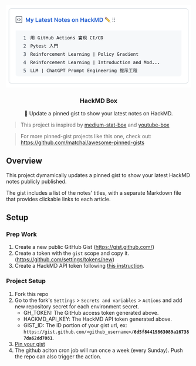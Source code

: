<p align="center">
  <img src="/img/screenshot.png" width="535">
  <h3 align="center">HackMD Box</h3>
  <p align="center">📝 Update a pinned gist to show your latest notes on HackMD.<p>
</p>

> This project is inspired by [medium-stat-box](https://github.com/kylemocode/medium-stat-box) and [youtube-box](https://github.com/SinaKhalili/youtube-box)

> For more pinned-gist projects like this one, check out: https://github.com/matchai/awesome-pinned-gists

## Overview
This project dymamically updates a pinned gist to show your latest HackMD notes publicly published. 

The gist includes a list of the notes' titles, with a separate Markdown file that provides clickable links to each article.

## Setup
### Prep Work
1. Create a new public GitHub Gist (https://gist.github.com/)
2. Create a token with the `gist` scope and copy it. (https://github.com/settings/tokens/new)
3. Create a HackMD API token following [this instruction](https://hackmd.io/@docs/HackMD_API_Book/https%3A%2F%2Fhackmd.io%2F%40hackmd-api%2Fdeveloper-portal).

### Project Setup
1. Fork this repo
2. Go to the fork's `Settings` > `Secrets and variables` > `Actions` and add new repository secret for each environment secret.
    - GH_TOKEN: The GitHub access token generated above.
    - HACKMD_API_KEY: The HackMD API token generated above.
    - GIST_ID: The ID portion of your gist url, ex: `https://gist.github.com/<github_username>/`**`6d5f84419863089a167387da62dd7081`**.
3. [Pin your gist](https://docs.github.com/en/account-and-profile/setting-up-and-managing-your-github-profile/customizing-your-profile/pinning-items-to-your-profile)
4. The github aciton cron job will run once a week (every Sunday). Push the repo can also trigger the action.